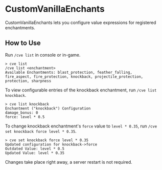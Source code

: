 # CustomVanillaEnchants
CustomVanillaEnchants lets you configure value expressions for registered enchantments.

## How to Use
Run `/cve list` in console or in-game.
```
> cve list
/cve list <enchantment>
Available Enchantments: blast_protection, feather_falling, fire_aspect, fire_protection, knockback, projectile_protection, protection, sharpness
```

To view configurable entries of the knockback enchantment, run `/cve list knockback`.
```
> cve list knockback
Enchantment ("knockback") Configuration
damage_bonus: 0
force: level * 0.5
```

To change knockback enchantment's `force` value to `level * 0.35`, run `/cve set knockback force level * 0.35`.
```
> cve set knockback force level * 0.35
Updated configuration for knockback->force
Outdated Value: level * 0.5
Updated Value: level * 0.35
```

Changes take place right away, a server restart is not required.

